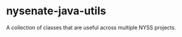 nysenate-java-utils
===================

A collection of classes that are useful across multiple NYSS projects.
